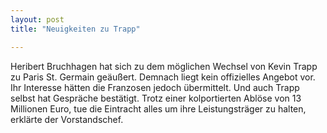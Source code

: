 ```yaml
---
layout: post
title: "Neuigkeiten zu Trapp"

---
```


Heribert Bruchhagen hat sich zu dem möglichen Wechsel von Kevin Trapp zu Paris St. Germain geäußert. Demnach liegt kein offizielles Angebot vor. Ihr Interesse hätten die Franzosen jedoch übermittelt. Und auch Trapp selbst hat Gespräche bestätigt. Trotz einer kolportierten Ablöse von 13 Millionen Euro, tue die Eintracht alles um ihre Leistungsträger zu halten, erklärte der Vorstandschef.


